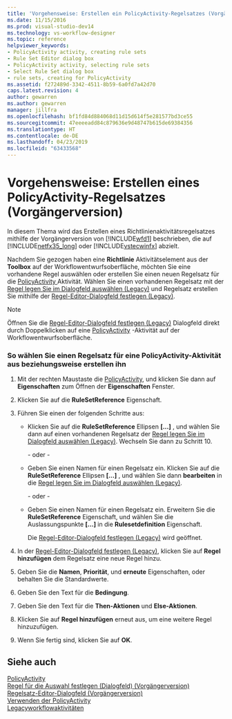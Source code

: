 ```yaml
---
title: 'Vorgehensweise: Erstellen ein PolicyActivity-Regelsatzes (Vorgängerversion) | Microsoft-Dokumentation'
ms.date: 11/15/2016
ms.prod: visual-studio-dev14
ms.technology: vs-workflow-designer
ms.topic: reference
helpviewer_keywords:
- PolicyActivity activity, creating rule sets
- Rule Set Editor dialog box
- PolicyActivity activity, selecting rule sets
- Select Rule Set dialog box
- rule sets, creating for PolicyActivity
ms.assetid: f272489d-3342-4511-8b59-6a0fd7a42d70
caps.latest.revision: 4
author: gewarren
ms.author: gewarren
manager: jillfra
ms.openlocfilehash: bf1fd84d884068d11d15d614f5e281577bd3ce55
ms.sourcegitcommit: 47eeeeadd84c879636e9d48747b615de69384356
ms.translationtype: HT
ms.contentlocale: de-DE
ms.lasthandoff: 04/23/2019
ms.locfileid: "63433568"
---
```

# <a name="how-to-create-a-policyactivity-rule-set-legacy"></a>Vorgehensweise: Erstellen eines PolicyActivity-Regelsatzes (Vorgängerversion)
In diesem Thema wird das Erstellen eines Richtlinienaktivitätsregelsatzes mithilfe der Vorgängerversion von [!INCLUDE[wfd1](../includes/wfd1-md.md)] beschrieben, die auf [!INCLUDE[netfx35_long](../includes/netfx35-long-md.md)] oder [!INCLUDE[vstecwinfx](../includes/vstecwinfx-md.md)] abzielt.  
  
 Nachdem Sie gezogen haben eine **Richtlinie** Aktivitätselement aus der **Toolbox** auf der Workflowentwurfsoberfläche, möchten Sie eine vorhandene Regel auswählen oder erstellen Sie einen neuen Regelsatz für die [PolicyActivity ](http://go.microsoft.com/fwlink?LinkID=65019) Aktivität. Wählen Sie einen vorhandenen Regelsatz mit der [Regel legen Sie im Dialogfeld auswählen (Legacy)](../workflow-designer/select-rule-set-dialog-box-legacy.md) und Regelsatz erstellen Sie mithilfe der [Regel-Editor-Dialogfeld festlegen (Legacy)](../workflow-designer/rule-set-editor-dialog-box-legacy.md).  
  
> [!NOTE]
> Öffnen Sie die [Regel-Editor-Dialogfeld festlegen (Legacy)](../workflow-designer/rule-set-editor-dialog-box-legacy.md) Dialogfeld direkt durch Doppelklicken auf eine [PolicyActivity](http://go.microsoft.com/fwlink?LinkID=65019) -Aktivität auf der Workflowentwurfsoberfläche.  
  
### <a name="to-select-or-create-a-rule-set-for-a-policyactivity-activity"></a>So wählen Sie einen Regelsatz für eine PolicyActivity-Aktivität aus beziehungsweise erstellen ihn  
  
1. Mit der rechten Maustaste die [PolicyActivity](http://go.microsoft.com/fwlink?LinkID=65019), und klicken Sie dann auf **Eigenschaften** zum Öffnen der **Eigenschaften** Fenster.  
  
2. Klicken Sie auf die **RuleSetReference** Eigenschaft.  
  
3. Führen Sie einen der folgenden Schritte aus:  
  
    - Klicken Sie auf die **RuleSetReference** Ellipsen **[...]** , und wählen Sie dann auf einen vorhandenen Regelsatz der [Regel legen Sie im Dialogfeld auswählen (Legacy)](../workflow-designer/select-rule-set-dialog-box-legacy.md). Wechseln Sie dann zu Schritt 10.  
  
         - oder -   
  
    - Geben Sie einen Namen für einen Regelsatz ein. Klicken Sie auf die **RuleSetReference** Ellipsen **[...]** , und wählen Sie dann **bearbeiten** in die [Regel legen Sie im Dialogfeld auswählen (Legacy)](../workflow-designer/select-rule-set-dialog-box-legacy.md).  
  
         - oder -   
  
    - Geben Sie einen Namen für einen Regelsatz ein. Erweitern Sie die **RuleSetReference** Eigenschaft, und wählen Sie die Auslassungspunkte **[...]**  in die **Rulesetdefinition** Eigenschaft.  
  
         Die [Regel-Editor-Dialogfeld festlegen (Legacy)](../workflow-designer/rule-set-editor-dialog-box-legacy.md) wird geöffnet.  
  
4. In der [Regel-Editor-Dialogfeld festlegen (Legacy)](../workflow-designer/rule-set-editor-dialog-box-legacy.md), klicken Sie auf **Regel hinzufügen** dem Regelsatz eine neue Regel hinzu.  
  
5. Geben Sie die **Namen**, **Priorität**, und **erneute** Eigenschaften, oder behalten Sie die Standardwerte.  
  
6. Geben Sie den Text für die **Bedingung**.  
  
7. Geben Sie den Text für die **Then-Aktionen** und **Else-Aktionen**.  
  
8. Klicken Sie auf **Regel hinzufügen** erneut aus, um eine weitere Regel hinzuzufügen.  
  
9. Wenn Sie fertig sind, klicken Sie auf **OK**.  
  
## <a name="see-also"></a>Siehe auch  
 [PolicyActivity](http://go.microsoft.com/fwlink?LinkID=65019)   
 [Regel für die Auswahl festlegen (Dialogfeld) (Vorgängerversion)](../workflow-designer/select-rule-set-dialog-box-legacy.md)   
 [Regelsatz-Editor-Dialogfeld (Vorgängerversion)](../workflow-designer/rule-set-editor-dialog-box-legacy.md)   
 [Verwenden der PolicyActivity](http://go.microsoft.com/fwlink?LinkID=65004)   
 [Legacyworkflowaktivitäten](../workflow-designer/legacy-workflow-activities.md)
